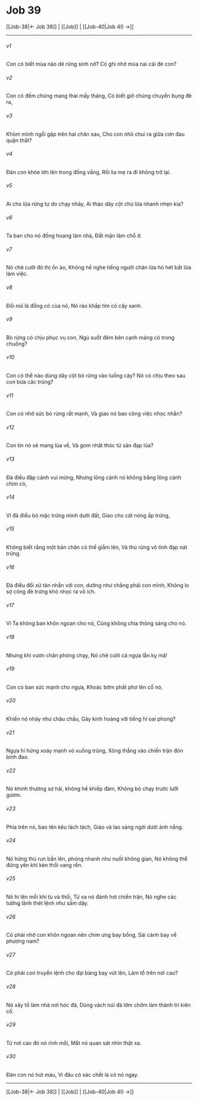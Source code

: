 # Job 39

[[Job-38|← Job 38]] | [[Job]] | [[Job-40|Job 40 →]]
***



###### v1 
Con có biết mùa nào dê rừng sinh nở? Có ghi nhớ mùa nai cái đẻ con? 

###### v2 
Con có đếm chúng mang thai mấy tháng, Có biết giờ chúng chuyển bụng đẻ ra, 

###### v3 
Khòm mình ngồi gập trên hai chân sau, Cho con nhỏ chui ra giữa cơn đau quặn thắt? 

###### v4 
Đàn con khỏe lớn lên trong đồng vắng, Rồi lìa mẹ ra đi không trở lại. 

###### v5 
Ai cho lừa rừng tự do chạy nhảy, Ai tháo dây cột chú lừa nhanh nhẹn kia? 

###### v6 
Ta ban cho nó đồng hoang làm nhà, Đất mặn làm chỗ ở. 

###### v7 
Nó chê cười đô thị ồn ào, Không hề nghe tiếng người chăn lừa hò hét bắt lừa làm việc. 

###### v8 
Đồi núi là đồng cỏ của nó, Nó rảo khắp tìm cỏ cây xanh. 

###### v9 
Bò rừng có chịu phục vụ con, Ngủ suốt đêm bên cạnh máng cỏ trong chuồng? 

###### v10 
Con có thể nào dùng dây cột bò rừng vào luống cày? Nó có chịu theo sau con bừa các trũng? 

###### v11 
Con có nhờ sức bò rừng rất mạnh, Và giao nó bao công việc nhọc nhằn? 

###### v12 
Con tin nó sẽ mang lúa về, Và gom nhặt thóc từ sân đạp lúa? 

###### v13 
Đà điểu đập cánh vui mừng, Nhưng lông cánh nó không bằng lông cánh chim cò, 

###### v14 
Vì đà điểu bỏ mặc trứng mình dưới đất, Giao cho cát nóng ấp trứng, 

###### v15 
Không biết rằng một bàn chân có thể giẫm lên, Và thú rừng vô tình đạp nát trứng. 

###### v16 
Đà điểu đối xử tàn nhẫn với con, dường như chẳng phải con mình, Không lo sợ công đẻ trứng khó nhọc ra vô ích. 

###### v17 
Vì Ta không ban khôn ngoan cho nó, Cũng không chia thông sáng cho nó. 

###### v18 
Nhưng khi vươn chân phóng chạy, Nó chê cười cả ngựa lẫn kỵ mã! 

###### v19 
Con có ban sức mạnh cho ngựa, Khoác bờm phất phơ lên cổ nó, 

###### v20 
Khiến nó nhảy như châu chấu, Gây kinh hoàng với tiếng hí oai phong? 

###### v21 
Ngựa hí hửng xoáy mạnh vó xuống trũng, Xông thẳng vào chiến trận đón binh đao. 

###### v22 
Nó khinh thường sợ hãi, không hề khiếp đảm, Không bỏ chạy trước lưỡi gươm. 

###### v23 
Phía trên nó, bao tên kêu lách tách, Giáo và lao sáng ngời dưới ánh nắng. 

###### v24 
Nó hứng thú run bấn lên, phóng nhanh như nuốt không gian, Nó không thể đứng yên khi kèn thổi vang rền. 

###### v25 
Nó hí lên mỗi khi tù và thổi, Từ xa nó đánh hơi chiến trận, Nó nghe các tướng lãnh thét lệnh như sấm dậy. 

###### v26 
Có phải nhờ con khôn ngoan nên chim ưng bay bổng, Sải cánh bay về phương nam? 

###### v27 
Có phải con truyền lệnh cho đại bàng bay vút lên, Làm tổ trên nơi cao? 

###### v28 
Nó xây tổ làm nhà nơi hóc đá, Dùng vách núi đá lởm chởm làm thành trì kiên cố. 

###### v29 
Từ nơi cao đó nó rình mồi, Mắt nó quan sát nhìn thật xa. 

###### v30 
Đàn con nó hút máu, Vì đâu có xác chết là có nó ngay.

***
[[Job-38|← Job 38]] | [[Job]] | [[Job-40|Job 40 →]]
